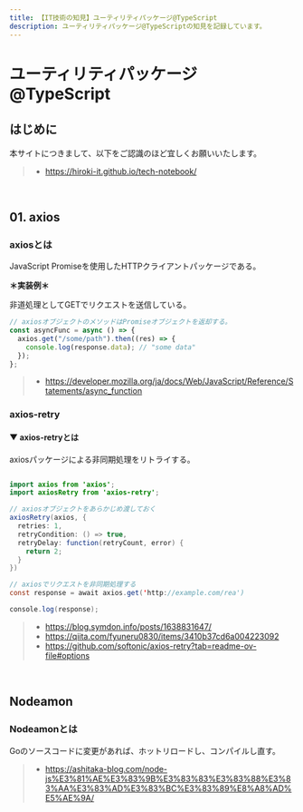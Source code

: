 ```yaml
---
title: 【IT技術の知見】ユーティリティパッケージ@TypeScript
description: ユーティリティパッケージ@TypeScriptの知見を記録しています。
---
```


# ユーティリティパッケージ@TypeScript

## はじめに

本サイトにつきまして、以下をご認識のほど宜しくお願いいたします。

> - https://hiroki-it.github.io/tech-notebook/

<br>

## 01. axios

### axiosとは

JavaScript Promiseを使用したHTTPクライアントパッケージである。

**＊実装例＊**

非道処理としてGETでリクエストを送信している。

```javascript
// axiosオブジェクトのメソッドはPromiseオブジェクトを返却する。
const asyncFunc = async () => {
  axios.get("/some/path").then((res) => {
    console.log(response.data); // "some data"
  });
};
```

> - https://developer.mozilla.org/ja/docs/Web/JavaScript/Reference/Statements/async_function

### axios-retry

#### ▼ axios-retryとは

axiosパッケージによる非同期処理をリトライする。

```java

import axios from 'axios';
import axiosRetry from 'axios-retry';

// axiosオブジェクトをあらかじめ渡しておく
axiosRetry(axios, {
  retries: 1,
  retryCondition: () => true,
  retryDelay: function(retryCount, error) {
    return 2;
  }
})

// axiosでリクエストを非同期処理する
const response = await axios.get('http://example.com/rea')

console.log(response);
```

> - https://blog.symdon.info/posts/1638831647/
> - https://qiita.com/fyuneru0830/items/3410b37cd6a004223092
> - https://github.com/softonic/axios-retry?tab=readme-ov-file#options

<br>

## Nodeamon

### Nodeamonとは

Goのソースコードに変更があれば、ホットリロードし、コンパイルし直す。

> - https://ashitaka-blog.com/node-js%E3%81%AE%E3%83%9B%E3%83%83%E3%83%88%E3%83%AA%E3%83%AD%E3%83%BC%E3%83%89%E8%A8%AD%E5%AE%9A/

<br>
